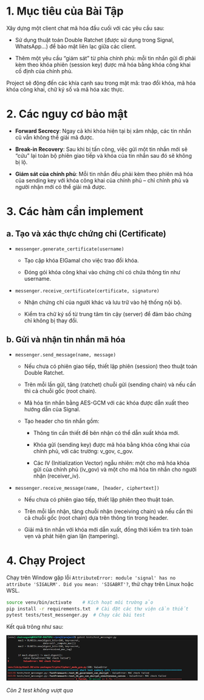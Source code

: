 # 1. Mục tiêu của Bài Tập
Xây dựng một client chat mã hóa đầu cuối với các yêu cầu sau:

- Sử dụng thuật toán Double Ratchet (được sử dụng trong Signal, WhatsApp…) để bảo mật liên lạc giữa các client.

- Thêm một yêu cầu “giám sát” từ phía chính phủ: mỗi tin nhắn gửi đi phải kèm theo khóa phiên (session key) được mã hóa bằng khóa công khai cố định của chính phủ.

Project sẽ động đến các khía cạnh sau trong mật mã: trao đổi khóa, mã hóa khóa công khai, chữ ký số và mã hóa xác thực.

# 2. Các nguy cơ bảo mật

- **Forward Secrecy**: Ngay cả khi khóa hiện tại bị xâm nhập, các tin nhắn cũ vẫn không thể giải mã được.

- **Break-in Recovery**: Sau khi bị tấn công, việc gửi một tin nhắn mới sẽ “cứu” lại toàn bộ phiên giao tiếp và khóa của tin nhắn sau đó sẽ không bị lộ.

- **Giám sát của chính phủ**: Mỗi tin nhắn đều phải kèm theo phiên mã hóa của sending key với khóa công khai của chính phủ – chỉ chính phủ và người nhận mới có thể giải mã được.



# 3. Các hàm cần implement

## a. Tạo và xác thực chứng chỉ (Certificate)

- `messenger.generate_certificate(username)`

    - Tạo cặp khóa ElGamal cho việc trao đổi khóa.

    - Đóng gói khóa công khai vào chứng chỉ có chứa thông tin như username.

- `messenger.receive_certificate(certificate, signature)`   

    - Nhận chứng chỉ của người khác và lưu trữ vào hệ thống nội bộ.

    - Kiểm tra chữ ký số từ trung tâm tin cậy (server) để đảm bảo chứng chỉ không bị thay đổi.

## b. Gửi và nhận tin nhắn mã hóa

- `messenger.send_message(name, message)`

    - Nếu chưa có phiên giao tiếp, thiết lập phiên (session) theo thuật toán Double Ratchet.

    - Trên mỗi lần gửi, tăng (ratchet) chuỗi gửi (sending chain) và nếu cần thì cả chuỗi gốc (root chain).

    - Mã hóa tin nhắn bằng AES-GCM với các khóa được dẫn xuất theo hướng dẫn của Signal.

    - Tạo header cho tin nhắn gồm:

        - Thông tin cần thiết để bên nhận có thể dẫn xuất khóa mới.

        - Khóa gửi (sending key) được mã hóa bằng khóa công khai của chính phủ, với các trường: v_gov, c_gov.

        - Các IV (Initialization Vector) ngẫu nhiên: một cho mã hóa khóa gửi của chính phủ (iv_gov) và một cho mã hóa tin nhắn cho người nhận (receiver_iv).

- `messenger.receive_message(name, [header, ciphertext])`

    - Nếu chưa có phiên giao tiếp, thiết lập phiên theo thuật toán.

    - Trên mỗi lần nhận, tăng chuỗi nhận (receiving chain) và nếu cần thì cả chuỗi gốc (root chain) dựa trên thông tin trong header.

    - Giải mã tin nhắn với khóa mới dẫn xuất, đồng thời kiểm tra tính toàn vẹn và phát hiện gian lận (tampering).

# 4. Chạy Project

Chạy trên Window gặp lỗi `AttributeError: module 'signal' has no attribute 'SIGALRM'. Did you mean: 'SIGABRT'?`, thử chạy trên Linux hoặc WSL.

```bash
source venv/bin/activate    # Kích hoạt môi trường ảo
pip install -r requirements.txt  # Cài đặt các thư viện cần thiết
pytest tests/test_messenger.py  # Chạy các bài test
```
Kết quả trông như sau:

![alt text](image.png)

*Còn 2 test không vượt qua*
